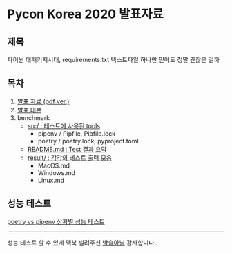 # Pycon Korea 2020 발표자료

## 제목

파이썬 대패키지시대, requirements.txt 텍스트파일 하나만 믿어도 정말 괜찮은 걸까

## 목차

1. [발표 자료 (pdf ver.)](https://github.com/kangtegong/pycon-session-release/blob/master/pycon-kr-release-kmc.pdf)
2. [발표 대본]()
3. benchmark
    - [src/ : 테스트에 사용된 tools](https://github.com/kangtegong/pycon-session-release/tree/master/benchmark/src)
        - pipenv / Pipfile, Pipfile.lock
        - poetry / poetry.lock, pyproject.toml
    - [README.md : Test 결과 요약](https://github.com/kangtegong/pycon-session-release/blob/master/benchmark/README.md)
    - [result/ : 각각의 테스트 출력 모음](https://github.com/kangtegong/pycon-session-release/tree/master/benchmark/result)
        - MacOS.md
        - Windows.md
        - Linux.md

## 성능 테스트

[poetry vs pipenv 상황별 성능 테스트]()

---

성능 테스트 할 수 있게 맥북 빌려주신 [박슬아님](https://github.com/cristina-cloud) 감사합니다..
